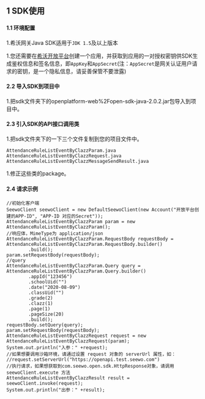 ## 1 SDK使用

#### 1.1 环境配置

1.希沃网关Java SDK适用于`JDK 1.5`及以上版本

1.您还需要在[希沃开放平台](http://open.seewo.com/#/console)创建一个应用，并获取到应用的一对授权密钥供SDK生成鉴权信息和签名信息，即`AppKey`和`AppSecret`(注：`AppSecret`是网关认证用户请求的密钥，是一个隐私信息，请妥善保管不要泄露)

#### 2.2 导入SDK到项目中

1.把sdk文件夹下的openplatform-web%2Fopen-sdk-java-2.0.2.jar包导入到项目中。

#### 2.3 引入SDK的API接口调用类

1.把sdk文件夹下的一下三个文件复制到您的项目文件中。

```
AttendanceRuleListEventByClazzParam.java
AttendanceRuleListEventByClazzRequest.java
AttendanceRuleListEventByClazzMessageSendResult.java
```

1.修正这些类的package。

#### 2.4 请求示例

```
//初始化客户端
SeewoClient seewoClient = new DefaultSeewoClient(new Account("开放平台创建的APP-ID", "APP-ID 对应的Secret"));
AttendanceRuleListEventByClazzParam param = new AttendanceRuleListEventByClazzParam();
//响应体，MimeType为 application/json
AttendanceRuleListEventByClazzParam.RequestBody requestBody = AttendanceRuleListEventByClazzParam.RequestBody.builder()
        .build();
param.setRequestBody(requestBody);
//query
AttendanceRuleListEventByClazzParam.Query query = AttendanceRuleListEventByClazzParam.Query.builder()
        .appId("123456")
        .schoolUid("")
        .date("2020-08-09")
        .classUid("")
        .grade(2)
        .clazz(1)
        .page(1)
        .pageSize(20)
        .build();
requestBody.setQuery(query);
param.setRequestBody(requestBody);
AttendanceRuleListEventByClazzRequest request = new AttendanceRuleListEventByClazzRequest(param);
System.out.println("入参：" +request);
//如果想要调用沙箱环境，请通过设置 request 对象的 serverUrl 属性，如：
//request.setServerUrl("https://openapi.test.seewo.com")
//执行请求，如果想获取到com.seewo.open.sdk.HttpResponse对象，请调用 seewoClient.execute 方法
AttendanceRuleListEventByClazzResult result = seewoClient.invoke(request);
System.out.println("出参：" +result);
```